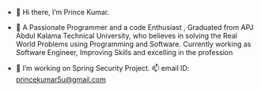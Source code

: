 - 👋 Hi there, I’m Prince Kumar.
- 👀 A Passionate Programmer  and a code Enthusiast  , Graduated from APJ Abdul Kalama Technical University, who believes in solving the Real World Problems using Programming and Software. Currently working as Software Engineer, Improving Skills and excelling  in the profession
 
- 🌱 I’m working on Spring Security Project.
  📫 email ID: princekumar5u@gmail.com

<!---
Princedart9/Princedart9 is a ✨ special ✨ repository because its `README.md` (this file) appears on your GitHub profile.
You can click the Preview link to take a look at your changes.
--->
